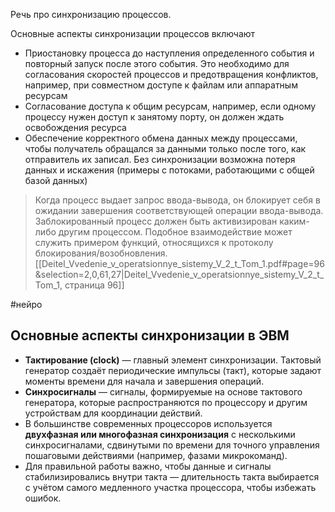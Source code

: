 Речь про синхронизацию процессов.

Основные аспекты синхронизации процессов включают
- Приостановку процесса до наступления определенного события и повторный запуск после этого события. Это необходимо для согласования скоростей процессов и предотвращения конфликтов, например, при совместном доступе к файлам или аппаратным ресурсам
- Согласование доступа к общим ресурсам, например, если одному процессу нужен доступ к занятому порту, он должен ждать освобождения ресурса
- Обеспечение корректного обмена данных между процессами, чтобы получатель обращался за данными только после того, как отправитель их записал. Без синхронизации возможна потеря данных и искажения (примеры с потоками, работающими с общей базой данных)

> Когда процесс выдает запрос ввода-вывода, он блокирует себя в ожидании завершения соответствующей операции ввода-вывода. Заблокированный процесс должен быть активизирован каким-либо другим процессом. Подобное взаимодействие может служить примером функций, относящихся к протоколу блокирования/возобновления.
[[Deitel_Vvedenie_v_operatsionnye_sistemy_V_2_t_Tom_1.pdf#page=96&selection=2,0,61,27|Deitel_Vvedenie_v_operatsionnye_sistemy_V_2_t_Tom_1, страница 96]]

#нейро 
## Основные аспекты синхронизации в ЭВМ
- **Тактирование (clock)** — главный элемент синхронизации. Тактовый генератор создаёт периодические импульсы (такт), которые задают моменты времени для начала и завершения операций.
- **Синхросигналы** — сигналы, формируемые на основе тактового генератора, которые распространяются по процессору и другим устройствам для координации действий.
- В большинстве современных процессоров используется **двухфазная или многофазная синхронизация** с несколькими синхросигналами, сдвинутыми по времени для точного управления пошаговыми действиями (например, фазами микрокоманд).
- Для правильной работы важно, чтобы данные и сигналы стабилизировались внутри такта — длительность такта выбирается с учётом самого медленного участка процессора, чтобы избежать ошибок.